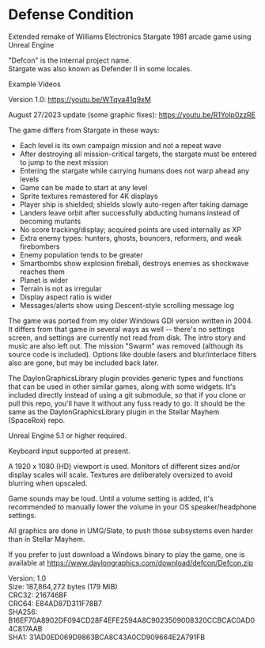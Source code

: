 # Defense Condition
Extended remake of Williams Electronics Stargate 1981 arcade game using Unreal Engine

"Defcon" is the internal project name.  
Stargate was also known as Defender II in some locales.

Example Videos

Version 1.0: https://youtu.be/WTqya41q9xM

August 27/2023 update (some graphic fixes): https://youtu.be/R1Yolp0zzRE

The game differs from Stargate in these ways:
- Each level is its own campaign mission and not a repeat wave  
- After destroying all mission-critical targets, the stargate must be entered to jump to the next mission  
- Entering the stargate while carrying humans does not warp ahead any levels  
- Game can be made to start at any level  
- Sprite textures remastered for 4K displays  
- Player ship is shielded; shields slowly auto-regen after taking damage  
- Landers leave orbit after successfully abducting humans instead of becoming mutants  
- No score tracking/display; acquired points are used internally as XP  
- Extra enemy types: hunters, ghosts, bouncers, reformers, and weak firebombers  
- Enemy population tends to be greater  
- Smartbombs show explosion fireball, destroys enemies as shockwave reaches them  
- Planet is wider  
- Terrain is not as irregular  
- Display aspect ratio is wider  
- Messages/alerts show using Descent-style scrolling message log

The game was ported from my older Windows GDI version written in 2004.
It differs from that game in several ways as well -- there's no
settings screen, and settings are currently not read from disk.
The intro story and music are also left out. The mission "Swarm"
was removed (although its source code is included). Options like
double lasers and blur/interlace filters also are gone, but may
be included back later.

The DaylonGraphicsLibrary plugin provides generic types and functions
that can be used in other similar games, along with some widgets.
It's included directly instead of using a git submodule, so 
that if you clone or pull this repo, you'll have it without any fuss
ready to go. It should be the same as the DaylonGraphicsLibrary plugin
in the Stellar Mayhem (SpaceRox) repo.

Unreal Engine 5.1 or higher required.

Keyboard input supported at present.

A 1920 x 1080 (HD) viewport is used. Monitors of different sizes and/or display scales will scale. Textures are deliberately oversized to avoid blurring when upscaled.

Game sounds may be loud. Until a volume setting is added, it's recommended to manually lower the volume in your OS speaker/headphone settings.

All graphics are done in UMG/Slate, to push those subsystems even harder than in Stellar Mayhem.

If you prefer to just download a Windows binary to play the game, one is available at https://www.daylongraphics.com/download/defcon/Defcon.zip

Version: 1.0  
Size: 187,864,272 bytes (179 MiB)  
CRC32: 216746BF  
CRC64: E84AD87D311F78B7  
SHA256: B16EF70A8902DF094CD28F4EFE2594A8C9023509008320CCBCAC0AD04C817AAB  
SHA1: 31AD0ED069D9863BCA8C43A0CD909664E2A791FB
